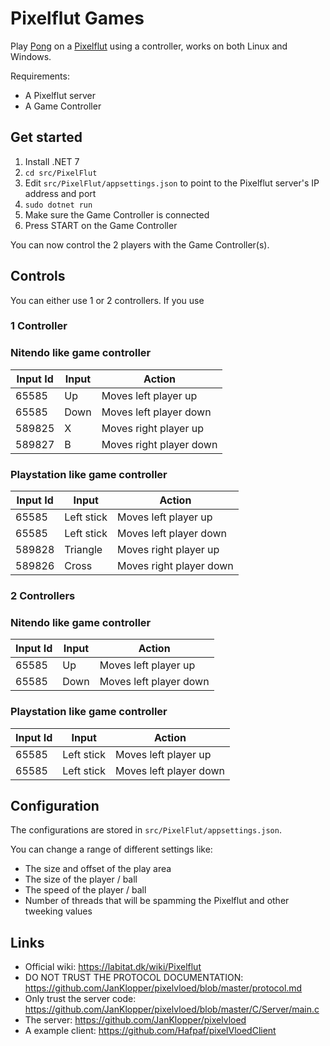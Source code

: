 # Pixelflut Games

Play [Pong](https://en.wikipedia.org/wiki/Pong) on a [Pixelflut](https://labitat.dk/wiki/Pixelflut) using a controller, works on both Linux and Windows.

Requirements:

- A Pixelflut server
- A Game Controller

## Get started

1. Install .NET 7
1. `cd src/PixelFlut`
1. Edit `src/PixelFlut/appsettings.json` to point to the Pixelflut server's IP address and port
1. `sudo dotnet run`
1. Make sure the Game Controller is connected
1. Press START on the Game Controller

You can now control the 2 players with the Game Controller(s).

## Controls

You can either use 1 or 2 controllers. If you use 

### 1 Controller

### Nitendo like game controller

| Input Id | Input  | Action |
| - | - | - |
| 65585 | Up | Moves left player up |
| 65585 | Down | Moves left player down |
| 589825 | X | Moves right player up |
| 589827 | B | Moves right player down |

### Playstation like game controller

| Input Id | Input  | Action |
| - | - | - |
| 65585 | Left stick | Moves left player up |
| 65585 | Left stick | Moves left player down |
| 589828 | Triangle | Moves right player up |
| 589826 | Cross | Moves right player down |

### 2 Controllers

### Nitendo like game controller

| Input Id | Input  | Action |
| - | - | - |
| 65585 | Up | Moves left player up |
| 65585 | Down | Moves left player down |

### Playstation like game controller

| Input Id | Input  | Action |
| - | - | - |
| 65585 | Left stick | Moves left player up |
| 65585 | Left stick | Moves left player down |

## Configuration

The configurations are stored in `src/PixelFlut/appsettings.json`.

You can change a range of different settings like:

- The size and offset of the play area
- The size of the player / ball
- The speed of the player / ball
- Number of threads that will be spamming the Pixelflut and other tweeking values

## Links
- Official wiki: https://labitat.dk/wiki/Pixelflut 
- DO NOT TRUST THE PROTOCOL DOCUMENTATION: https://github.com/JanKlopper/pixelvloed/blob/master/protocol.md
- Only trust the server code: https://github.com/JanKlopper/pixelvloed/blob/master/C/Server/main.c 
- The server: https://github.com/JanKlopper/pixelvloed
- A example client: https://github.com/Hafpaf/pixelVloedClient 


